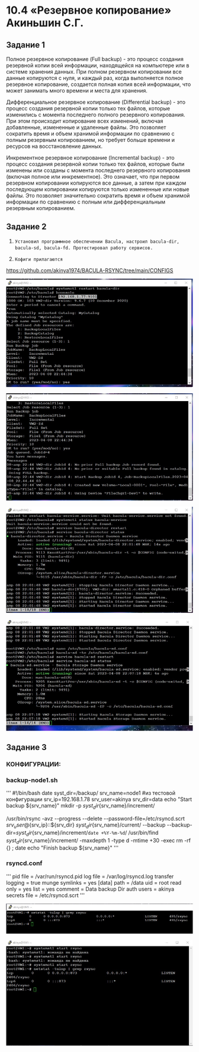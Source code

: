 # 10.4 «Резервное копирование» Акиньшин С.Г.

## Задание 1

Полное резервное копирование (Full backup) - это процесс создания резервной копии всей информации, находящейся на компьютере или в системе хранения данных. При полном резервном копировании все данные копируются с нуля, и каждый раз, когда выполняется полное резервное копирование, создается полная копия всей информации, что может занимать много времени и места для хранения.

Дифференциальное резервное копирование (Differential backup) - это процесс создания резервной копии только тех файлов, которые изменились с момента последнего полного резервного копирования. При этом происходит копирование всех изменений, включая добавленные, измененные и удаленные файлы. Это позволяет сократить время и объем хранимой информации по сравнению с полным резервным копированием, но требует больше времени и ресурсов на восстановление данных.

Инкрементное резервное копирование (Incremental backup) - это процесс создания резервной копии только тех файлов, которые были изменены или созданы с момента последнего резервного копирования (включая полное или инкрементное). Это означает, что при первом резервном копировании копируются все данные, а затем при каждом последующем копировании копируются только измененные или новые файлы. Это позволяет значительно сократить время и объем хранимой информации по сравнению с полным или дифференциальным резервным копированием.


## Задание 2

1. `Установил программное обеспечении Bacula, настроил bacula-dir, bacula-sd, bacula-fd. Протестировал работу сервисов.`

2. `Кофиги прилагаются`

https://github.com/akinya1974/BACULA-RSYNC/tree/main/CONFIGS

![RUN](https://github.com/akinya1974/BACULA-RSYNC/blob/main/JPG/RUN-2.jpg)

![RUN](https://github.com/akinya1974/BACULA-RSYNC/blob/main/JPG/RUN.jpg)

![STATUS](https://github.com/akinya1974/BACULA-RSYNC/blob/main/JPG/DIR%20STATUS.jpg)

![STATUS](https://github.com/akinya1974/BACULA-RSYNC/blob/main/JPG/SD%20STATUS.jpg)


## Задание 3

### КОНФИГУРАЦИИ:

### backup-node1.sh

'''
#!/bin/bash
date
syst_dir=/backup/
srv_name=node1 #из тестовой конфигурации
srv_ip=192.168.1.78
srv_user=akinya
srv_dir=data
echo "Start backup ${srv_name}"
mkdir -p ${syst_dir}${srv_name}/increment/

/usr/bin/rsync -avz --progress --delete
--password-file=/etc/rsyncd.scrt ${srv_user}@${srv_ip}::${srv_dir}
${syst_dir}${srv_name}/current/ --backup
--backup-dir=${syst_dir}${srv_name}/increment/`date +%Y-%m-%d`/
/usr/bin/find ${syst_dir}${srv_name}/increment/ -maxdepth 1 -type d
-mtime +30 -exec rm -rf {} \;
date
echo "Finish backup ${srv_name}"
'''
### rsyncd.conf
'''
pid file = /var/run/rsyncd.pid
log file = /var/log/rsyncd.log
transfer logging = true
munge symlinks = yes
[data]
path = /data
uid = root
read only = yes
list = yes
comment = Data backup Dir
auth users = akinya
secrets file = /etc/rsyncd.scrt
'''


![LISTEN PORT](https://github.com/akinya1974/BACULA-RSYNC/blob/main/JPG/LISTEN%20PORT%20RCYNC.jpg)


![NETSTAT](https://github.com/akinya1974/BACULA-RSYNC/blob/main/JPG/RSYNC%20-netstat.jpg)
